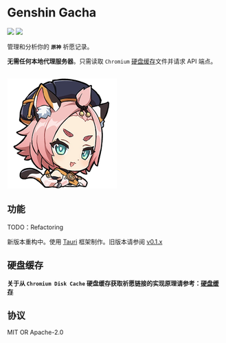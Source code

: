 # Genshin Gacha

<p>
<a href="https://github.com/lgou2w/genshin-gacha/actions"><img src="https://img.shields.io/github/actions/workflow/status/lgou2w/genshin-gacha/build.yml?branch=main&logo=github&style=flat-square"/></a>
<a href="https://github.com/lgou2w/genshin-gacha/releases"><img src="https://img.shields.io/github/v/release/lgou2w/genshin-gacha?logo=github&style=flat-square" /></a>
</p>

管理和分析你的 **`原神`** 祈愿记录。

**无需任何本地代理服务器**。只需读取 `Chromium` [硬盘缓存](DiskCache/README.md)文件并请求 API 端点。

<br />
<img src="src-tauri/icons/icon.png" style="width:256px;" />

## 功能

TODO：Refactoring

新版本重构中。使用 [Tauri](https://tauri.app/) 框架制作。旧版本请参阅 [v0.1.x](https://github.com/lgou2w/genshin-gacha/tree/v0.1.x)

## 硬盘缓存

**关于从 `Chromium Disk Cache` 硬盘缓存获取祈愿链接的实现原理请参考：[硬盘缓存](DiskCache/README.md)**

## 协议

MIT OR Apache-2.0
